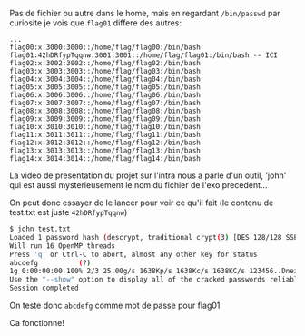 ﻿Pas de fichier ou autre dans le home, mais en regardant `/bin/passwd` par curiosite je vois que `flag01` differe des autres:

```
...
flag00:x:3000:3000::/home/flag/flag00:/bin/bash
flag01:42hDRfypTqqnw:3001:3001::/home/flag/flag01:/bin/bash -- ICI
flag02:x:3002:3002::/home/flag/flag02:/bin/bash
flag03:x:3003:3003::/home/flag/flag03:/bin/bash
flag04:x:3004:3004::/home/flag/flag04:/bin/bash
flag05:x:3005:3005::/home/flag/flag05:/bin/bash
flag06:x:3006:3006::/home/flag/flag06:/bin/bash
flag07:x:3007:3007::/home/flag/flag07:/bin/bash
flag08:x:3008:3008::/home/flag/flag08:/bin/bash
flag09:x:3009:3009::/home/flag/flag09:/bin/bash
flag10:x:3010:3010::/home/flag/flag10:/bin/bash
flag11:x:3011:3011::/home/flag/flag11:/bin/bash
flag12:x:3012:3012::/home/flag/flag12:/bin/bash
flag13:x:3013:3013::/home/flag/flag13:/bin/bash
flag14:x:3014:3014::/home/flag/flag14:/bin/bash
```

La video de presentation du projet sur l'intra nous a parle d'un outil, 'john' qui est aussi mysterieusement le nom du fichier de l'exo precedent...

On peut donc essayer de le lancer pour voir ce qu'il fait (le contenu de test.txt est juste `42hDRfypTqqnw`)

```bash
$ john test.txt
Loaded 1 password hash (descrypt, traditional crypt(3) [DES 128/128 SSE2-16])
Will run 16 OpenMP threads
Press 'q' or Ctrl-C to abort, almost any other key for status
abcdefg          (?)
1g 0:00:00:00 100% 2/3 25.00g/s 1638Kp/s 1638Kc/s 1638KC/s 123456..Dneirfts
Use the "--show" option to display all of the cracked passwords reliably
Session completed
```

On teste donc `abcdefg` comme mot de passe pour flag01

Ca fonctionne!